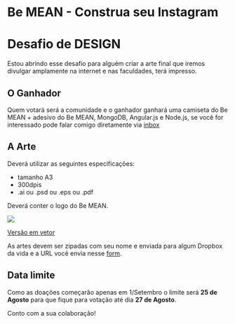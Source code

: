 # Be MEAN - Construa seu Instagram

# Desafio de DESIGN

Estou abrindo esse desafio para alguém criar a arte final que iremos divulgar amplamente na internet e nas faculdades, terá impresso.

## O Ganhador

Quem votará será a comunidade e o ganhador ganhará uma camiseta do Be MEAN + adesivo do Be MEAN, MongoDB, Angular.js e Node.js, se você for interessado pode falar comigo diretamente via [inbox](https://www.facebook.com/suissa)

## A Arte

Deverá utilizar as seguintes especificações:

- tamanho A3
- 300dpis
- .ai ou .psd ou .eps ou .pdf

Deverá conter o logo do Be MEAN.

![](http://webschool.io/bemean/images/logo.png)

[Versão em vetor](https://cloudup.com/files/iYPROr4FML2/download)

As artes devem ser zipadas com seu nome e enviada para algum Dropbox da vida e a URL você envia nesse [form](https://docs.google.com/forms/d/1RA3UgzTqks0LuhFX0fyuJXZbtR5c8fMnCZH9wfqM8JA/viewform).

## Data limite

Como as doações começarão apenas em 1/Setembro o limite será **25 de Agosto** para que fique para votação até dia **27 de Agosto**.


Conto com a sua colaboração!

